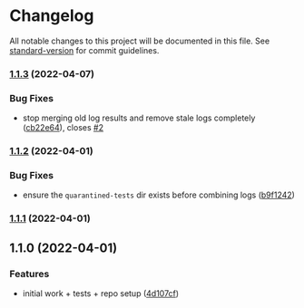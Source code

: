 # Changelog

All notable changes to this project will be documented in this file. See [standard-version](https://github.com/conventional-changelog/standard-version) for commit guidelines.

### [1.1.3](https://github.com/ProductPlan/jest-quarantine/compare/v1.1.2...v1.1.3) (2022-04-07)

### Bug Fixes

- stop merging old log results and remove stale logs completely ([cb22e64](https://github.com/ProductPlan/jest-quarantine/commit/cb22e64debe8ae5b428bfa1f5fd545b5303e267e)), closes [#2](https://github.com/ProductPlan/jest-quarantine/issues/2)

### [1.1.2](https://github.com/ProductPlan/jest-quarantine/compare/v1.1.1...v1.1.2) (2022-04-01)

### Bug Fixes

- ensure the `quarantined-tests` dir exists before combining logs ([b9f1242](https://github.com/ProductPlan/jest-quarantine/commit/b9f12420103892e4020745a3fb7c4e0fffe32a66))

### [1.1.1](https://github.com/ProductPlan/jest-quarantine/compare/v1.1.0...v1.1.1) (2022-04-01)

## 1.1.0 (2022-04-01)

### Features

- initial work + tests + repo setup ([4d107cf](https://github.com/ProductPlan/jest-quarantine/commit/4d107cf4488ac2e4e7b929d263e687ca1986e290))
